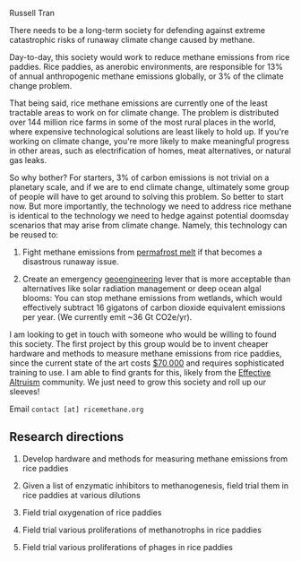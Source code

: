 Russell Tran

There needs to be a long-term society for defending against extreme catastrophic risks of runaway climate change caused by methane. 

Day-to-day, this society would work to reduce methane emissions from rice paddies. Rice paddies, as anerobic environments, are responsible for 13% of annual anthropogenic methane emissions globally, or 3% of the climate change problem.

That being said, rice methane emissions are currently one of the least tractable areas to work on for climate change. The problem is distributed over 144 million rice farms in some of the most rural places in the world, where expensive technological solutions are least likely to hold up. If you're working on climate change, you're more likely to make meaningful progress in other areas, such as electrification of homes, meat alternatives, or natural gas leaks. 

So why bother? For starters, 3% of carbon emissions is not trivial on a planetary scale, and if we are to end climate change, ultimately some group of people will have to get around to solving this problem. So better to start now. But more importantly, the technology we need to address rice methane is identical to the technology we need to hedge against potential doomsday scenarios that may arise from climate change. Namely, this technology can be reused to: 

1) Fight methane emissions from [permafrost melt](https://en.wikipedia.org/wiki/Tipping_points_in_the_climate_system#Permafrost_and_methane_hydrates) if that becomes a disastrous runaway issue.

2) Create an emergency [geoengineering](https://en.wikipedia.org/wiki/Climate_engineering) lever that is more acceptable than alternatives like solar radiation management or deep ocean algal blooms: You can stop methane emissions from wetlands, which would effectively subtract 16 gigatons of carbon dioxide equivalent emissions per year. (We currently emit ~36 Gt CO2e/yr).

I am looking to get in touch with someone who would be willing to found this society. The first project by this group would be to invent cheaper hardware and methods to measure methane emissions from rice paddies, since the current state of the art costs [$70,000](https://www.licor.com/env/products/eddy_covariance/LI-7700) and requires sophisticated training to use. I am able to find grants for this, likely from the [Effective Altruism](https://www.effectivealtruism.org/) community. We just need to grow this society and roll up our sleeves!


Email `contact [at] ricemethane.org`

## Research directions
1) Develop hardware and methods for measuring methane emissions from rice paddies

2) Given a list of enzymatic inhibitors to methanogenesis, field trial them in rice paddies at various dilutions

3) Field trial oxygenation of rice paddies 

4) Field trial various proliferations of methanotrophs in rice paddies

5) Field trial various proliferations of phages in rice paddies
